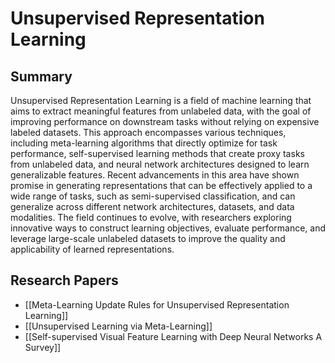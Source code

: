 # Unsupervised Representation Learning

## Summary
 Unsupervised Representation Learning is a field of machine learning that aims to extract meaningful features from unlabeled data, with the goal of improving performance on downstream tasks without relying on expensive labeled datasets. This approach encompasses various techniques, including meta-learning algorithms that directly optimize for task performance, self-supervised learning methods that create proxy tasks from unlabeled data, and neural network architectures designed to learn generalizable features. Recent advancements in this area have shown promise in generating representations that can be effectively applied to a wide range of tasks, such as semi-supervised classification, and can generalize across different network architectures, datasets, and data modalities. The field continues to evolve, with researchers exploring innovative ways to construct learning objectives, evaluate performance, and leverage large-scale unlabeled datasets to improve the quality and applicability of learned representations.
## Research Papers

- [[Meta-Learning Update Rules for Unsupervised Representation Learning]]
- [[Unsupervised Learning via Meta-Learning]]
- [[Self-supervised Visual Feature Learning with Deep Neural Networks A Survey]]
